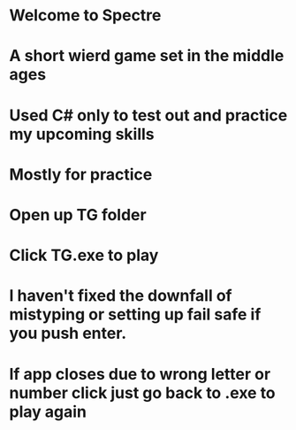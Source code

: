 # Welcome to Spectre
# A short wierd game set in the middle ages
# Used C# only to test out and practice my upcoming skills
# Mostly for practice

# Open up TG folder
# Click TG.exe to play

# I haven't fixed the downfall of mistyping or setting up fail safe if you push enter.
# If app closes due to wrong letter or number click just go back to .exe to play again
 
